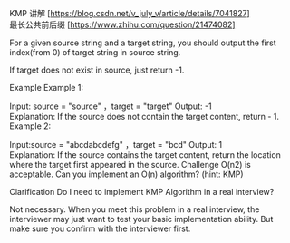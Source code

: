 KMP 讲解 [https://blog.csdn.net/v_july_v/article/details/7041827]    
最长公共前后缀 [https://www.zhihu.com/question/21474082]    

For a given source string and a target string, you should output the first index(from 0) of target string in source string.

If target does not exist in source, just return -1.

Example
Example 1:

Input: source = "source" ，target = "target"
Output: -1	
Explanation: If the source does not contain the target content, return - 1.
Example 2:

Input:source = "abcdabcdefg" ，target = "bcd"
Output: 1	
Explanation: If the source contains the target content, return the location where the target first appeared in the source.
Challenge
O(n2) is acceptable. Can you implement an O(n) algorithm? (hint: KMP)

Clarification
Do I need to implement KMP Algorithm in a real interview?

Not necessary. When you meet this problem in a real interview, the interviewer may just want to test your basic implementation ability. But make sure you confirm with the interviewer first.
